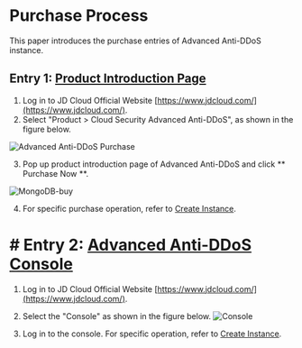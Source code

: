 # Purchase Process

This paper introduces the purchase entries of Advanced Anti-DDoS instance.

## Entry 1: [Product Introduction Page](https://www.jdcloud.com/products/ipanti)
1. Log in to JD Cloud Official Website [https://www.jdcloud.com/](https://www.jdcloud.com/).
2. Select "Product > Cloud Security Advanced Anti-DDoS", as shown in the figure below.

![Advanced Anti-DDoS Purchase](https://github.com/jdcloudcom/cn/blob/edit/image/Advanced%20Anti-DDoS/ipanti%20purchase2.png)

3. Pop up product introduction page of Advanced Anti-DDoS and click ** Purchase Now **.

![MongoDB-buy](https://github.com/jdcloudcom/cn/blob/edit/image/Advanced%20Anti-DDoS/ipanti%20purchase.png)

4. For specific purchase operation, refer to [Create Instance](https://github.com/jdcloudcom/cn/blob/master/documentation/Cloud-Database-and-Cache/MongoDB/Getting-Started/Create-Instance.md).

# # Entry 2: [Advanced Anti-DDoS Console](https://ip-anti-console.jdcloud.com/instancelist)

1. Log in to JD Cloud Official Website [https://www.jdcloud.com/](https://www.jdcloud.com/).
2. Select the "Console" as shown in the figure below.
![Console](https://github.com/jdcloudcom/cn/blob/edit/image/Advanced%20Anti-DDoS/console-buy.png)

3. Log in to the console. For specific operation, refer to [Create Instance](https://github.com/jdcloudcom/cn/blob/master/documentation/Cloud-Database-and-Cache/Advanced-Anti-DDoS/Getting-Started/Create-Instance.md).

